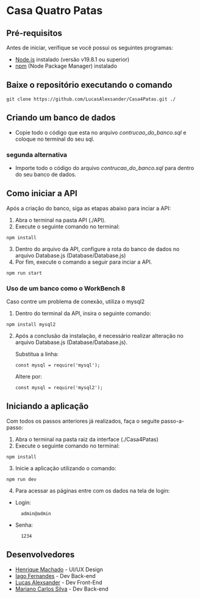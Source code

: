 # Casa Quatro Patas

## Pré-requisitos

Antes de iniciar, verifique se você possui os seguintes programas:

- [Node.js](https://nodejs.org/pt-br/download/current) instalado (versão v19.8.1 ou superior)
- [npm](https://docs.npmjs.com/downloading-and-installing-node-js-and-npm/) (Node Package Manager) instalado

## Baixe o repositório executando o comando

```
git clone https://github.com/LucasAlexsander/Casa4Patas.git ./
```

## Criando um banco de dados

- Copie todo o código que esta no arquivo _contrucao_do_banco.sql_ e coloque no terminal do seu sql.

### segunda alternativa

- Importe todo o código do arquivo _contrucao_do_banco.sql_ para dentro do seu banco de dados.

## Como iniciar a API

Após a criação do banco, siga as etapas abaixo para inciar a API:

1. Abra o terminal na pasta API (./API).
2. Execute o seguinte comando no terminal:

```
npm install
```

3. Dentro do arquivo da API, configure a rota do banco de dados no arquivo Database.js (Database/Database.js)
4. Por fim, execute o comando a seguir para inciar a API.

```
npm run start
```

### Uso de um banco como o WorkBench 8

Caso contre um problema de conexão, utiliza o mysql2

1. Dentro do terminal da API, insira o seguinte comando:

```
npm install mysql2
```

2. Após a conclusão da instalação, é necessário realizar alteração no arquivo Database.js (Database/Database.js).

   Substitua a linha:

   ```
   const mysql = require('mysql');
   ```

   Altere por:

   ```
   const mysql = require('mysql2');
   ```

## Iniciando a aplicação

Com todos os passos anteriores já realizados, faça o seguite passo-a-passo:

1. Abra o terminal na pasta raiz da interface (./Casa4Patas)
2. Execute o seguinte comando no terminal:

```
npm install
```

3. Inicie a aplicação utilizando o comando:

```
npm run dev
```

4. Para acessar as páginas entre com os dados na tela de login:

- Login:
  ```
    admin@admin
  ```
- Senha:
  ```
    1234
  ```

## Desenvolvedores

- [Henrique Machado](https://www.linkedin.com/in/henrimachado/) - UI/UX Design
- [Iago Fernandes](https://www.linkedin.com/in/iago-fernandes-083309207/) - Dev Back-end
- [Lucas Alexsander](https://www.linkedin.com/in/lucas-alexsander-barbosa-cruz-481bbb21a/) - Dev Front-End
- [Mariano Carlos Silva](https://www.linkedin.com/in/mariano-silva-418121202/) - Dev Back-end

